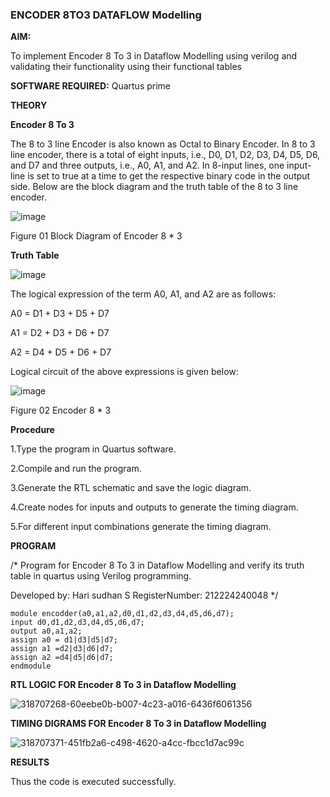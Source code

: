 ### ENCODER 8TO3 DATAFLOW Modelling

**AIM:**

To implement  Encoder 8 To 3 in Dataflow Modelling using verilog and validating their functionality using their functional tables

**SOFTWARE REQUIRED:** Quartus prime

**THEORY**

**Encoder 8 To 3**

The 8 to 3 line Encoder is also known as Octal to Binary Encoder. In 8 to 3 line encoder, there is a total of eight inputs, i.e., D0, D1, D2, D3, D4, D5, D6, and D7 and three outputs, i.e., A0, A1, and A2. In 8-input lines, one input-line is set to true at a time to get the respective binary code in the output side. Below are the block diagram and the truth table of the 8 to 3 line encoder.

![image](https://github.com/naavaneetha/ENCODER8TO3DATAFLOW/assets/154305477/0bc242c1-eb9e-4c47-afe5-30428470efc3)

Figure 01  Block Diagram of Encoder 8 * 3

**Truth Table**

![image](https://github.com/naavaneetha/ENCODER8TO3DATAFLOW/assets/154305477/35496b14-ae6e-4cd1-9abd-d6736b576575)

The logical expression of the term A0, A1, and A2 are as follows:

A0 = D1 + D3 + D5 + D7

A1 = D2 + D3 + D6 + D7

A2 = D4 + D5 + D6 + D7

Logical circuit of the above expressions is given below:

![image](https://github.com/naavaneetha/ENCODER8TO3DATAFLOW/assets/154305477/95acaee6-c873-4c75-89eb-ef09fb158053)

Figure 02  Encoder 8 * 3

**Procedure**

1.Type the program in Quartus software.

2.Compile and run the program.

3.Generate the RTL schematic and save the logic diagram.

4.Create nodes for inputs and outputs to generate the timing diagram.

5.For different input combinations generate the timing diagram.

**PROGRAM**

/* Program for Encoder 8 To 3 in Dataflow Modelling and verify its truth table in quartus using Verilog programming. 

Developed by: Hari sudhan S   RegisterNumber: 212224240048
*/
```
module encodder(a0,a1,a2,d0,d1,d2,d3,d4,d5,d6,d7);
input d0,d1,d2,d3,d4,d5,d6,d7;
output a0,a1,a2;
assign a0 = d1|d3|d5|d7;
assign a1 =d2|d3|d6|d7;
assign a2 =d4|d5|d6|d7;
endmodule
```

**RTL LOGIC FOR Encoder 8 To 3 in Dataflow Modelling**

![318707268-60eebe0b-b007-4c23-a016-6436f6061356](https://github.com/user-attachments/assets/cb9b1857-8077-43e5-b257-015500419ad0)



**TIMING DIGRAMS FOR Encoder 8 To 3 in Dataflow Modelling**

![318707371-451fb2a6-c498-4620-a4cc-fbcc1d7ac99c](https://github.com/user-attachments/assets/c0bd202d-4bf9-41de-b9e1-4b0383deed77)


**RESULTS**

Thus the code is executed successfully.




